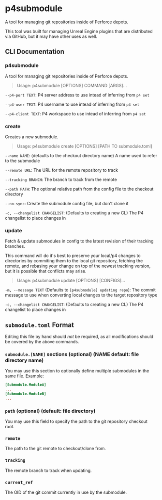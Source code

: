 <!---
DO NOTE EDIT README.MD! Edit README.md.in instead.
-->

# p4submodule

A tool for managing git repositories inside of Perforce depots.

This tool was built for managing Unreal Engine plugins that are distributed via GitHub, but it may have other uses as well.

## CLI Documentation

### p4submodule

A tool for managing git repositories inside of Perforce depots.

> Usage: p4submodule [OPTIONS] COMMAND [ARGS]...

`--p4-port TEXT`: P4 server address to use intead of inferring from `p4 set`

`--p4-user TEXT`: P4 username to use intead of inferring from `p4 set`

`--p4-client TEXT`: P4 workspace to use intead of inferring from `p4 set`


### create

Creates a new submodule.

> Usage: p4submodule create [OPTIONS] [PATH TO submodule.toml]

`--name NAME`: (defaults to the checkout directory name) A name used to refer to the submodule

`--remote URL`: The URL for the remote repository to track

`--tracking BRANCH`: The branch to track from the remote

`--path PATH`: The optional relative path from the config file to the checkout directory

`--no-sync`: Create the submodule config file, but don't clone it

`-c, --changelist CHANGELIST`: (Defaults to creating a new CL) The P4 changelist to place changes in


### update

Fetch & update submodules in config to the latest revision of their tracking branches.

This command will do it's best to preserve your local/p4 changes to directories by commiting them to the local git repository,
fetching the remote, and rebasing your change on top of the newest tracking version, but it is possible that conflicts may arise.

> Usage: p4submodule update [OPTIONS] [CONFIGS]...

`-m, --message TEXT` (Defaults to `[p4submodule] updating repo`): The commit message to use when converting local changes to the target repository type

`-c, --changelist CHANGELIST`: (Defaults to creating a new CL) The P4 changelist to place changes in


## `submodule.toml` Format

Editing this file by hand should _not_ be required, as all modifications should be covered by the above commands.

### `submodule.[NAME]` sections (optional) (NAME default: file directory name)

You may use this section to optionally define multiple submodules in the same file.
Example:
```toml
[Submodule.ModuleA]
...
[Submodule.ModuleB]
...
```

### `path` (optional) (default: file directory)

You may use this field to specify the path to the git repository checkout root.

### `remote`

The path to the git remote to checkout/clone from.

### `tracking`

The remote branch to track when updating.

### `current_ref`

The OID of the git commit currently in use by the submodule.
